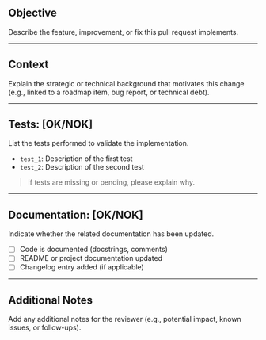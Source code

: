 ## Objective
Describe the feature, improvement, or fix this pull request implements.

---

## Context
Explain the strategic or technical background that motivates this change (e.g., linked to a roadmap item, bug report, or technical debt).

---

## Tests: [OK/NOK]
List the tests performed to validate the implementation.

- `test_1`: Description of the first test
- `test_2`: Description of the second test

> If tests are missing or pending, please explain why.

---

## Documentation: [OK/NOK]
Indicate whether the related documentation has been updated.

- [ ] Code is documented (docstrings, comments)
- [ ] README or project documentation updated
- [ ] Changelog entry added (if applicable)

---

## Additional Notes
Add any additional notes for the reviewer (e.g., potential impact, known issues, or follow-ups).
